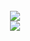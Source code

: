 <div align=center>
 <!--<img src="https://capsule-render.vercel.app/api?type=waving&color=gradient&customColorList=3&height=250&section=header&text=Hello!&fontSize=50" /> -->
 <div>
 <!--<a href="https://hits.seeyoufarm.com"><img src="https://hits.seeyoufarm.com/api/count/incr/badge.svg?url=https%3A%2F%2Fgithub.com%2FHee611&count_bg=%23070707&title_bg=%23555555&icon=cliqz.svg&icon_color=%23E7E7E7&title=hits&edge_flat=false"/></a>

  <!--<h3>📄 Studying </h3>
   <img src="https://img.shields.io/badge/C++-ffffff?style=flat-square&logo=c%2B%2B&logoColor=ffffff&labelColor=00599C&color=00599C"/>
   <img src="https://img.shields.io/badge/MySQL-ffffff?style=flat-square&logo=MySQL&logoColor=ffffff&labelColor=4479A1&color=4479A1"/>
 </div>
 <div>
  <h3>🧰 Tools </h3>
   <img src="https://img.shields.io/badge/Visual Studio-ffffff?style=flat-square&labelColor=5C2D91&color=5C2D91"/>
   <img src="https://img.shields.io/badge/Unreal Engine-ffffff?style=flat-square&logo=unrealengine&logoColor=ffffff&labelColor=007ACC&color=007ACC"/>
   <img src="https://img.shields.io/badge/GitHub-ffffff?style=flat-square&logo=GitHub&logoColor=ffffff&labelColor=181717&color=181717"/>
 </div>
<hr width="50px"> -->
 <br/>
 <div>
  <img src="https://github-readme-stats-hee611.vercel.app/api/top-langs?username=Hee611&layout=compact&theme=dark"/> 
  <br>
  <img src="https://github-readme-stats-hee611.vercel.app/api?username=Hee611&hide=stars,contribs&count_private=true&show_icons=true&theme=dark"/>
 </div>

 <!--<img src="https://capsule-render.vercel.app/api?type=waving&color=gradient&customColorList=3&height=190&section=footer" />-->
</div>

